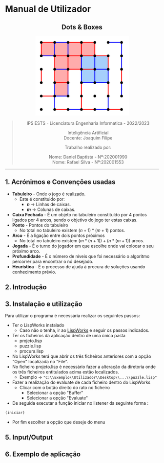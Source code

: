 <script type="text/javascript" src="http://cdn.mathjax.org/mathjax/latest/MathJax.js?config=TeX-AMS-MML_HTMLorMML"></script>
<script type="text/x-mathjax-config">
  MathJax.Hub.Config({ tex2jax: {inlineMath: [['$', '$']]}, messageStyle: "none" });
</script>

# Manual de Utilizador

<center>

## **Dots & Boxes**

![Dots & Boxes](Dots%26Boxes.png)

>IPS ESTS - Licenciatura Engenharia Informatica - 2022/2023
>
>Inteligência Artificial
>\
>Docente: Joaquim Filipe
>
>Trabalho realizado por:
>
>Nome: Daniel Baptista - Nº:202001990
>\
>Nome: Rafael Silva - Nº:202001553
>

</center>

---
<div style="page-break-after: always; break-after: page;"></div>

## 1. Acrónimos e Convenções usadas

* **Tabuleiro** - Onde o jogo é realizado.
  * Este é constituido por:
    * **$n$** -> Linhas de caixas.
    * **$m$** -> Colunas de caixas.
* **Caixa Fechada** - É um objeto no tabuleiro constituído por 4 pontos ligados por 4 arcos, sendo o objetivo do jogo ter estas caixas.
* **Ponto** - Pontos do tabuleiro
  * No total no tabuleiro existem $(n + 1) * (m + 1)$ pontos.
* **Arco** - É a ligação entre dois pontos próximos
  * No total no tabuleiro existem $(m *(n + 1)) + (n* (m + 1))$ arcos.
* **Jogada** - É o turno do jogador em que escolhe onde vai colocar o seu próximo arco.
* **Profundidade** - É o número de níveis que foi necessário o algoritmo percorrer para encontrar o nó desejado.
* **Heurística** - É o processo de ajuda à procura de soluções usando conhecimento prévio.

## 2. Introdução

## 3. Instalação e utilização

Para utilizar o programa é necessária realizar os seguintes passos:

* Ter o LispWorks instalado
  * Caso não o tenha, ir ao [LispWorks](http://wwwlispworkscomdownloadsindex.html) e seguir os passos indicados.
* Ter os ficheiros da aplicação dentro de uma única pasta
  * projeto.lisp
  * puzzle.lisp
  * procura.lisp
* No LispWorks terá que abrir os três ficheiros anteriores com a opção "Open" localizada no "File".
* No ficheiro projeto.lisp é necessário fazer a alteração da diretoria onde os três ficheiros entitulados acima estão localizados.
  * Exemplo -> ```"C:\\Exemplo\\Utilizador\\Desktop\\...\\puzzle.lisp"```
* Fazer a realização do evaluate de cada ficheiro dentro do LispWorks
  * Clicar com o botão direito do rato no ficheiro
    * Selecionar a opção "Buffer"
    * Selecionar a opção "Evaluate"
* De seguida executar a função iniciar no listener da seguinte forma :

```lisp
(iniciar)
```

* Por fim escolher a opção que deseje do menu

## 5. Input/Output  

## 6. Exemplo de aplicação
